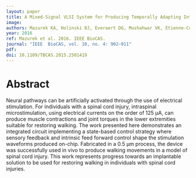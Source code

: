 ```yaml
---
layout: paper
title: A Mixed-Signal VLSI System for Producing Temporally Adapting Intraspinal Microstimulation Patterns for Locomotion
image:
authors: Mazurek KA, Holinski BJ, Everaert DG, Mushahwar VK, Etienne-Cummings R.
year: 2016
ref: Mazurek et al. 2016. IEEE BioCAS.
journal: "IEEE  BioCAS, vol. 10, no. 4: 902–911"
pdf: 
doi: 10.1109/TBCAS.2015.2501419
---
```


# Abstract
Neural pathways can be artificially activated through the use of electrical stimulation. For individuals with a spinal cord injury, intraspinal microstimulation, using electrical currents on the order of 125 μA, can produce muscle contractions and joint torques in the lower extremities suitable for restoring walking. The work presented here demonstrates an integrated circuit implementing a state-based control strategy where sensory feedback and intrinsic feed forward control shape the stimulation waveforms produced on-chip. Fabricated in a 0.5 μm process, the device was successfully used in vivo to produce walking movements in a model of spinal cord injury. This work represents progress towards an implantable solution to be used for restoring walking in individuals with spinal cord injuries.
